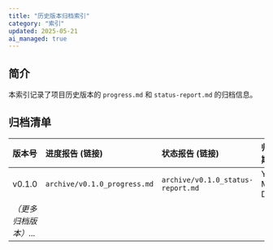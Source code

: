 ```yaml
---
title: "历史版本归档索引"
category: "索引"
updated: 2025-05-21
ai_managed: true
---
```


## 简介

本索引记录了项目历史版本的 `progress.md` 和 `status-report.md` 的归档信息。

## 归档清单

| 版本号                | 进度报告 (链接)              | 状态报告 (链接)                   | 归档日期   |
| :-------------------- | :--------------------------- | :-------------------------------- | :--------- |
| v0.1.0                | `archive/v0.1.0_progress.md` | `archive/v0.1.0_status-report.md` | YYYY-MM-DD |
| *（更多归档版本）...* |                              |                                   |            |

